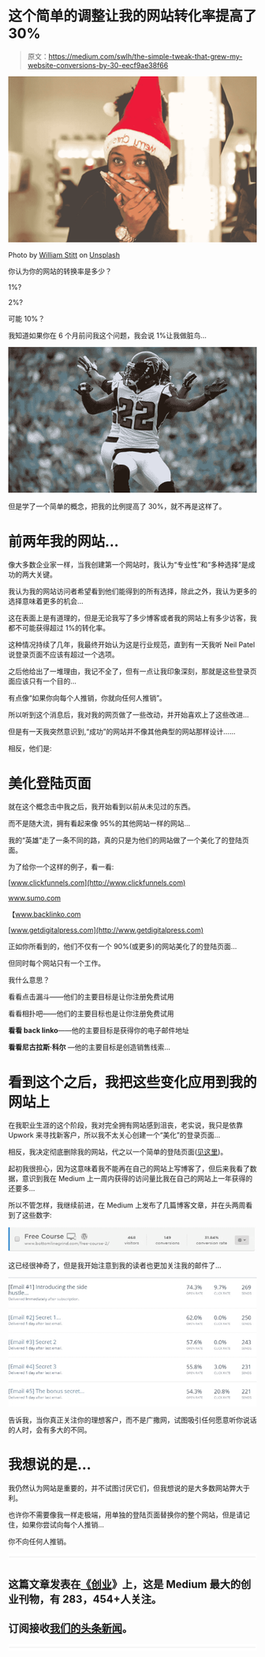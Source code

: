 # 这个简单的调整让我的网站转化率提高了 30%

> 原文：<https://medium.com/swlh/the-simple-tweak-that-grew-my-website-conversions-by-30-eecf9ae38f66>

![](img/dafa7174fd1e7139b9d929e652cd290d.png)

Photo by [William Stitt](https://unsplash.com/photos/7XNnaWIJTcM?utm_source=unsplash&utm_medium=referral&utm_content=creditCopyText) on [Unsplash](https://unsplash.com/?utm_source=unsplash&utm_medium=referral&utm_content=creditCopyText)

你认为你的网站的转换率是多少？

1%?

2%?

可能 10%？

我知道如果你在 6 个月前问我这个问题，我会说 1%让我做脏鸟…

![](img/407fdd155cc10b25ea126c3f092c2e4e.png)

但是学了一个简单的概念，把我的比例提高了 30%，就不再是这样了。

# 前两年我的网站…

像大多数企业家一样，当我创建第一个网站时，我认为“专业性”和“多种选择”是成功的两大关键。

我认为我的网站访问者希望看到他们能得到的所有选择，除此之外，我认为更多的选择意味着更多的机会…

这在表面上是有道理的，但是无论我写了多少博客或者我的网站上有多少访客，我都不可能获得超过 1%的转化率。

这种情况持续了几年，我最终开始认为这是行业规范，直到有一天我听 Neil Patel 说登录页面不应该有超过一个选项。

之后他给出了一堆理由，我记不全了，但有一点让我印象深刻，那就是这些登录页面应该只有一个目的…

有点像“如果你向每个人推销，你就向任何人推销”。

所以听到这个消息后，我对我的网页做了一些改动，并开始喜欢上了这些改进…

但是有一天我突然意识到,“成功”的网站并不像其他典型的网站那样设计……

相反，他们是:

# 美化登陆页面

就在这个概念击中我之后，我开始看到以前从未见过的东西。

而不是随大流，拥有看起来像 95%的其他网站一样的网站…

我的“英雄”走了一条不同的路，真的只是为他们的网站做了一个美化了的登陆页面。

为了给你一个这样的例子，看一看:

[www.clickfunnels.com](http://www.clickfunnels.com)

www.sumo.com

【www.backlinko.com 

[www.getdigitalpress.com](http://www.getdigitalpress.com)

正如你所看到的，他们不仅有一个 90%(或更多)的网站美化了的登陆页面…

但同时每个网站只有一个工作。

我什么意思？

看看点击漏斗——他们的主要目标是让你注册免费试用

看看相扑吧——他们的主要目标也是让你注册免费试用

**看看 back linko**——他的主要目标是获得你的电子邮件地址

**看看尼古拉斯·科尔** —他的主要目标是创造销售线索…

# 看到这个之后，我把这些变化应用到我的网站上

在我职业生涯的这个阶段，我对完全拥有网站感到沮丧，老实说，我只是依靠 Upwork 来寻找新客户，所以我不太关心创建一个“美化”的登录页面…

相反，我决定彻底删除我的网站，代之以一个简单的登陆页面([见这里](https://sean-meyer.mykajabi.com/p/free-course))。

起初我很担心，因为这意味着我不能再在自己的网站上写博客了，但后来我看了数据，意识到我在 Medium 上一周内获得的访问量比我在自己的网站上一年获得的还要多…

所以不管怎样，我继续前进，在 Medium 上发布了几篇博客文章，并在头两周看到了这些数字:

![](img/f49ab50f7d538014bb414d09d7c24bbb.png)

这已经很神奇了，但是我开始注意到我的读者也更加关注我的邮件了…

![](img/6a7b47d0c8a5ecfb1568286f205de64d.png)

告诉我，当你真正关注你的理想客户，而不是广撒网，试图吸引任何愿意听你说话的人时，会有多大的不同。

# 我想说的是…

我仍然认为网站是重要的，并不试图讨厌它们，但我想说的是大多数网站弊大于利。

也许你不需要像我一样走极端，用单独的登陆页面替换你的整个网站，但是请记住，如果你尝试向每个人推销…

你不向任何人推销。

![](img/731acf26f5d44fdc58d99a6388fe935d.png)

## 这篇文章发表在[《创业](https://medium.com/swlh)》上，这是 Medium 最大的创业刊物，有 283，454+人关注。

## 订阅接收[我们的头条新闻](http://growthsupply.com/the-startup-newsletter/)。

![](img/731acf26f5d44fdc58d99a6388fe935d.png)